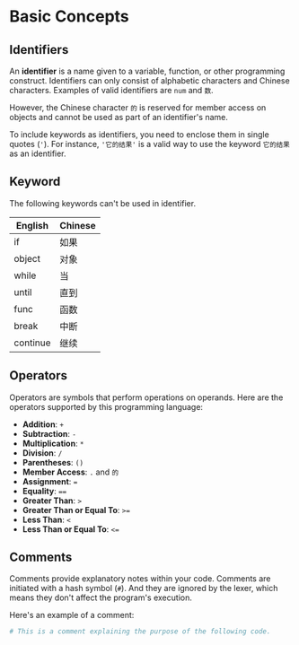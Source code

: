 # Basic Concepts

## Identifiers

An **identifier** is a name given to a variable, function, or other programming construct.
Identifiers can only consist of alphabetic characters and Chinese characters. Examples of valid identifiers are `num` and `数`.

However, the Chinese character `的` is reserved for member access on objects and cannot be used as part of an identifier's name.

To include keywords as identifiers, you need to enclose them in single quotes (`'`). For instance, `'它的结果'` is a valid way to use the keyword `它的结果` as an identifier.

## Keyword

The following keywords can't be used in identifier.

| English  | Chinese |
|----------|---------|
| if       | 如果    |
| object   | 对象    |
| while    | 当      |
| until    | 直到    |
| func     | 函数    |
| break    | 中断    |
| continue | 继续    |

## Operators

Operators are symbols that perform operations on operands. Here are the operators supported by this programming language:

- **Addition**: `+`
- **Subtraction**: `-`
- **Multiplication**: `*`
- **Division**: `/`
- **Parentheses**: `()`
- **Member Access**: `.` and `的`
- **Assignment**: `=`
- **Equality**: `==`
- **Greater Than**: `>`
- **Greater Than or Equal To**: `>=`
- **Less Than**: `<`
- **Less Than or Equal To**: `<=`

## Comments

Comments provide explanatory notes within your code.
Comments are initiated with a hash symbol (`#`).
And they are ignored by the lexer, which means they don't affect the program's execution.

Here's an example of a comment:

```python
# This is a comment explaining the purpose of the following code.
```
